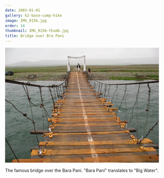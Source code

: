 ```yaml
---
date: 2003-01-01
gallery: k2-base-camp-hike
image: IMG_0156.jpg
order: 14
thumbnail: IMG_0156-thumb.jpg
title: Bridge over Bra Pani
---
```


![Bridge over Bra Pani](./IMG_0156.jpg)

The famous bridge over the Bara Pani. "Bara Pani" translates to "Big Water".